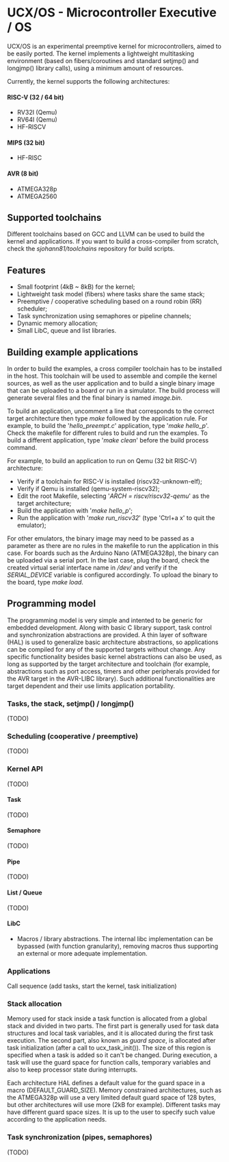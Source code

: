 # UCX/OS - Microcontroller Executive / OS

UCX/OS is an experimental preemptive kernel for microcontrollers, aimed to be easily ported. The kernel implements a lightweight multitasking environment (based on fibers/coroutines and standard setjmp() and longjmp() library calls), using a minimum amount of resources.

Currently, the kernel supports the following architectures:

#### RISC-V (32 / 64 bit)
- RV32I (Qemu)
- RV64I (Qemu)
- HF-RISCV

#### MIPS (32 bit)
- HF-RISC

#### AVR (8 bit)
- ATMEGA328p
- ATMEGA2560

## Supported toolchains

Different toolchains based on GCC and LLVM can be used to build the kernel and applications. If you want to build a cross-compiler from scratch, check the *sjohann81/toolchains* repository for build scripts.

## Features

- Small footprint (4kB ~ 8kB) for the kernel;
- Lightweight task model (fibers) where tasks share the same stack;
- Preemptive / cooperative scheduling based on a round robin (RR) scheduler;
- Task synchronization using semaphores or pipeline channels;
- Dynamic memory allocation;
- Small LibC, queue and list libraries.

## Building example applications

In order to build the examples, a cross compiler toolchain has to be installed in the host. This toolchain will be used to assemble and compile the kernel sources, as well as the user application and to build a single binary image that can be uploaded to a board or run in a simulator. The build process will generate several files and the final binary is named *image.bin*.

To build an application, uncomment a line that corresponds to the correct target architecture then type *make* followed by the application rule. For example, to build the '*hello_preempt.c*' application, type '*make hello_p*'. Check the makefile for different rules to build and run the examples. To build a different application, type '*make clean*' before the build process command. 

For example, to build an application to run on Qemu (32 bit RISC-V) architecture:

- Verify if a toolchain for RISC-V is installed (riscv32-unknown-elf);
- Verify if Qemu is installed (qemu-system-riscv32);
- Edit the root Makefile, selecting '*ARCH = riscv/riscv32-qemu*' as the target architecture;
- Build the application with '*make hello_p*';
- Run the application with '*make run_riscv32*' (type 'Ctrl+a x' to quit the emulator);

For other emulators, the binary image may need to be passed as a parameter as there are no rules in the makefile to run the application in this case. For boards such as the Arduino Nano (ATMEGA328p), the binary can be uploaded via a serial port. In the last case, plug the board, check the created virtual serial interface name in */dev/* and verify if the *SERIAL_DEVICE* variable is configured accordingly. To upload the binary to the board, type *make load*.

## Programming model

The programming model is very simple and intented to be generic for embedded development. Along with basic C library support, task control and synchronization abstractions are provided. A thin layer of software (HAL) is used to generalize basic architecture abstractions, so applications can be compiled for any of the supported targets without change. Any specific functionality besides basic kernel abstractions can also be used, as long as supported by the target architecture and toolchain (for example, abstractions such as port access, timers and other peripherals provided for the AVR target in the AVR-LIBC library). Such additional functionalities are target dependent and their use limits application portability.

### Tasks, the stack, setjmp() / longjmp()

(TODO)

### Scheduling (cooperative / preemptive)

(TODO)

### Kernel API

(TODO)

#### Task

(TODO)

#### Semaphore

(TODO)

#### Pipe

(TODO)

#### List / Queue

(TODO)

#### LibC

- Macros / library abstractions. The internal libc implementation can be bypassed (with function granularity), removing macros thus supporting an external or more adequate implementation.

### Applications
Call sequence (add tasks, start the kernel, task initialization)

### Stack allocation

Memory used for stack inside a task function is allocated from a global stack and divided in two parts. The first part is generally used for task data structures and local task variables, and it is allocated during the first task execution. The second part, also known as *guard space*, is allocated after task initialization (after a call to ucx_task_init()). The size of this region is specified when a task is added so it can't be changed. During execution, a task will use the guard space for function calls, temporary variables and also to keep processor state during interrupts.

Each architecture HAL defines a default value for the guard space in a macro (DEFAULT_GUARD_SIZE). Memory constrained architectures, such as the ATMEGA328p will use a very limited default guard space of 128 bytes, but other architectures will use more (2kB for example). Different tasks may have different guard space sizes. It is up to the user to specify such value according to the application needs.

### Task synchronization (pipes, semaphores)

(TODO)

